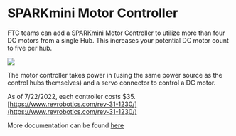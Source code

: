 # SPARKmini Motor Controller

FTC teams can add a SPARKmini Motor Controller to utilize more than four DC motors from a single Hub. This increases your potential DC motor count to five per hub.&#x20;

![](../../.gitbook/assets/assets-ftc-control-system--M8S63YNATJr5J\_ZuT4z--M8S6x4RlQpD17v6ojlt-2.png)

The motor controller takes power in (using the same power source as the control hubs themselves) and a servo connector to control a DC motor.&#x20;

As of 7/22/2022, each controller costs $35. [https://www.revrobotics.com/rev-31-1230/](https://www.revrobotics.com/rev-31-1230/)

More documentation can be found [here](https://docs.revrobotics.com/duo-control/adding-more-motors/sparkmini-motor-controller)
